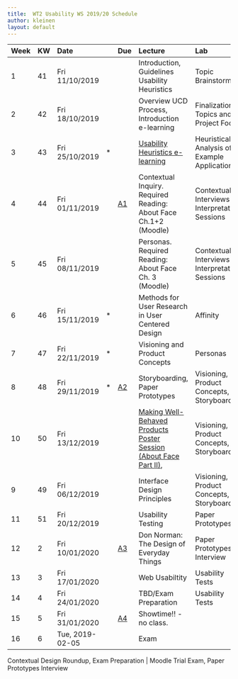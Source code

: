 ```yaml
---
title:  WT2 Usability WS 2019/20 Schedule
author: kleinen
layout: default
---
```

| Week | KW | Date            |   | Due                                 | Lecture                                                                                          | Lab                                             |
|:-----|:---|:----------------|:--|:------------------------------------|:-------------------------------------------------------------------------------------------------|:------------------------------------------------|
| 1    | 41 | Fri 11/10/2019  |   |                                     | Introduction, Guidelines Usability Heuristics                                                    | Topic Brainstorming                             |
| 2    | 42 | Fri 18/10/2019  |   |                                     | Overview UCD Process, Introduction e-learning                                                    | Finalization of Topics and Project Focus        |
| 3    | 43 | Fri 25/10/2019  | * |                                     | [Usability Heuristics e-learning](../assignments/assignment_01/#e-learning-usability-heuristics) | Heuristical Analysis of Example Applications    |
| 4    | 44 | Fri 01/11/2019  |   | [A1](../assignments/assignment_01/) | Contextual Inquiry. Required Reading: About Face Ch.1+2 (Moodle)                                 | Contextual Interviews & Interpretation Sessions |
| 5    | 45 | Fri 08/11/2019  |   |                                     | Personas. Required Reading: About Face Ch. 3 (Moodle)                                            | Contextual Interviews & Interpretation Sessions |
| 6    | 46 | Fri 15/11/2019  | * |                                     | Methods for User Research in User Centered Design                                                | Affinity                                        |
| 7    | 47 | Fri 22/11/2019  | * |                                     | Visioning and Product Concepts                                                                   | Personas                                        |
| 8    | 48 | Fri 29/11/2019  | * | [A2](../assignments/assignment_02/) | Storyboarding, Paper Prototypes                                                                  | Visioning, Product Concepts, Storyboarding      |
| 10   | 50 | Fri 13/12/2019  |   |                                     | [Making Well-Behaved Products Poster Session (About Face Part II)](../postersession/),           | Visioning, Product Concepts, Storyboarding      |
| 9    | 49 | Fri 06/12/2019  |   |                                     | Interface Design Principles                                                                      | Visioning, Product Concepts, Storyboarding      |
| 11   | 51 | Fri 20/12/2019  |   |                                     | Usability Testing                                                                                | Paper Prototypes                                |
| 12   | 2  | Fri 10/01/2020  |   | [A3](../assignments/assignment_03/) | Don Norman: The Design of Everyday Things                                                        | Paper Prototypes Interview                      |
| 13   | 3  | Fri 17/01/2020  |   |                                     | Web Usabiltity                                                                                   | Usability Tests                                 |
| 14   | 4  | Fri 24/01/2020  |   |                                     | TBD/Exam Preparation                                                                             | Usability Tests                                 |
| 15   | 5  | Fri 31/01/2020  |   | [A4](../assignments/assignment_04/) | Showtime!! - no class.                                                                           |                                                 |
| 16   | 6  | Tue, 2019-02-05 |   |                                     | Exam                                                                                             |                                                 |



Contextual Design Roundup, Exam Preparation | Moodle Trial Exam, Paper Prototypes Interview
